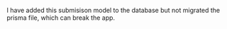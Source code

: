 I have added this submisison model to the database but not migrated the prisma file, which can break the app. 